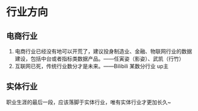 # 行业方向

## 电商行业

1.  电商行业已经没有地可以开荒了，建议投身制造业、金融、物联网行业的数据建设，包括中台或者指标类数据产品。——任寅姿（影姿）、武凯（行竹）
2. 互联网已死，传统行业数分才是未来。——Bilibili 某数分行业 up主

## 实体行业

职业生涯的最后一段，应该落脚于实体行业，唯有实体行业才更加长久~


